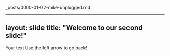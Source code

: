 _posts/0000-01-02-mike-unplugged.md

---
layout: slide
title: "Welcome to our second slide!"
---
Your text
Use the left arrow to go back!
